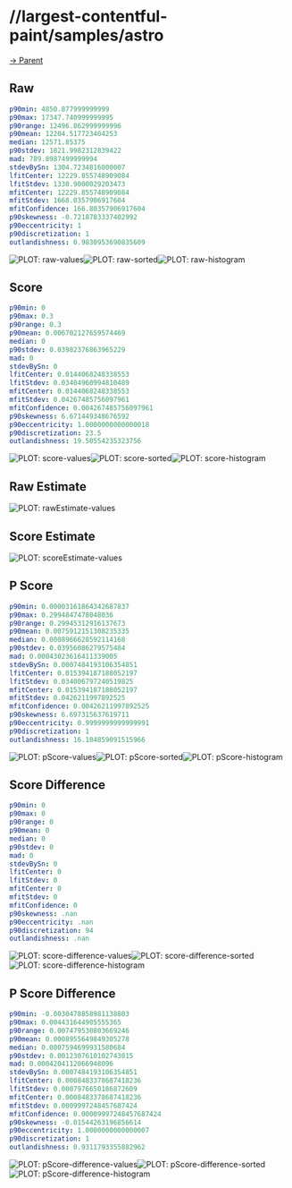 
# //largest-contentful-paint/samples/astro

[→ Parent](../..)


## Raw


```yaml
p90min: 4850.877999999999
p90max: 17347.740999999995
p90range: 12496.862999999996
p90mean: 12204.517723404253
median: 12571.85375
p90stdev: 1821.9982312839422
mad: 789.8987499999994
stdevBySn: 1304.7234816000007
lfitCenter: 12229.855748909084
lfitStdev: 1330.9000029203473
mfitCenter: 12229.855748909084
mfitStdev: 1668.0357906917604
mfitConfidence: 166.80357906917604
p90skewness: -0.7218783337402992
p90eccentricity: 1
p90discretization: 1
outlandishness: 0.9830953690835609

```

![PLOT: raw-values](./raw/values.svg)![PLOT: raw-sorted](./raw/sorted.svg)![PLOT: raw-histogram](./raw/histogram.svg)
## Score


```yaml
p90min: 0
p90max: 0.3
p90range: 0.3
p90mean: 0.006702127659574469
median: 0
p90stdev: 0.03982376863965229
mad: 0
stdevBySn: 0
lfitCenter: 0.0144068248338553
lfitStdev: 0.03404960994810489
mfitCenter: 0.0144068248338553
mfitStdev: 0.04267485756097961
mfitConfidence: 0.004267485756097961
p90skewness: 6.671449348676592
p90eccentricity: 1.0000000000000018
p90discretization: 23.5
outlandishness: 19.50554235323756

```

![PLOT: score-values](./score/values.svg)![PLOT: score-sorted](./score/sorted.svg)![PLOT: score-histogram](./score/histogram.svg)
## Raw Estimate

![PLOT: rawEstimate-values](./rawEstimate/values.svg)
## Score Estimate

![PLOT: scoreEstimate-values](./scoreEstimate/values.svg)
## P Score


```yaml
p90min: 0.00003161864342687837
p90max: 0.2994847478048036
p90range: 0.29945312916137673
p90mean: 0.0075912151308235335
median: 0.0008966628592114168
p90stdev: 0.03956086279575484
mad: 0.00043023616411339005
stdevBySn: 0.0007484193106354851
lfitCenter: 0.015394187188052197
lfitStdev: 0.034006797240519825
mfitCenter: 0.015394187188052197
mfitStdev: 0.0426211997892525
mfitConfidence: 0.00426211997892525
p90skewness: 6.697315637619711
p90eccentricity: 0.9999999999999991
p90discretization: 1
outlandishness: 16.104859091515966

```

![PLOT: pScore-values](./pScore/values.svg)![PLOT: pScore-sorted](./pScore/sorted.svg)![PLOT: pScore-histogram](./pScore/histogram.svg)
## Score Difference


```yaml
p90min: 0
p90max: 0
p90range: 0
p90mean: 0
median: 0
p90stdev: 0
mad: 0
stdevBySn: 0
lfitCenter: 0
lfitStdev: 0
mfitCenter: 0
mfitStdev: 0
mfitConfidence: 0
p90skewness: .nan
p90eccentricity: .nan
p90discretization: 94
outlandishness: .nan

```

![PLOT: score-difference-values](./score-difference/values.svg)![PLOT: score-difference-sorted](./score-difference/sorted.svg)![PLOT: score-difference-histogram](./score-difference/histogram.svg)
## P Score Difference


```yaml
p90min: -0.0030478858981138803
p90max: 0.004431644905555365
p90range: 0.007479530803669246
p90mean: 0.0008955649849305278
median: 0.0007594699931580684
p90stdev: 0.0012307610102743015
mad: 0.0004204112066948096
stdevBySn: 0.0007484193106354851
lfitCenter: 0.0008483378687418236
lfitStdev: 0.0007976650186872609
mfitCenter: 0.0008483378687418236
mfitStdev: 0.0009997248457687424
mfitConfidence: 0.00009997248457687424
p90skewness: -0.01544263196856614
p90eccentricity: 1.0000000000000007
p90discretization: 1
outlandishness: 0.9311793355882962

```

![PLOT: pScore-difference-values](./pScore-difference/values.svg)![PLOT: pScore-difference-sorted](./pScore-difference/sorted.svg)![PLOT: pScore-difference-histogram](./pScore-difference/histogram.svg)